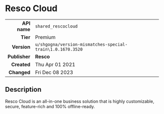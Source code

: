# Resco Cloud
| | |
|-:|-|
|**API name**|`shared_rescocloud`|
|**Tier**|Premium|
|**Version**|`u/shgogna/version-mismatches-special-train\1.0.1670.3520`|
|**Publisher**|**Resco**|
|**Created**|Thu Apr 01 2021|
|**Changed**|Fri Dec 08 2023|

## Description
Resco Cloud is an all-in-one business solution that is highly customizable, secure, feature-rich and 100% offline-ready.
